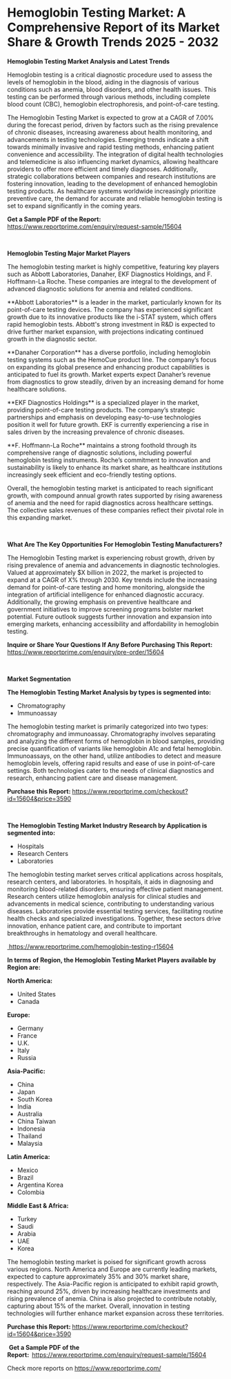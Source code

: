 <p><h1>Hemoglobin Testing Market: A Comprehensive Report of its Market Share & Growth Trends 2025 - 2032</h1></p><p><strong>Hemoglobin Testing Market Analysis and Latest Trends</strong></p>
<p><p>Hemoglobin testing is a critical diagnostic procedure used to assess the levels of hemoglobin in the blood, aiding in the diagnosis of various conditions such as anemia, blood disorders, and other health issues. This testing can be performed through various methods, including complete blood count (CBC), hemoglobin electrophoresis, and point-of-care testing.</p><p>The Hemoglobin Testing Market is expected to grow at a CAGR of 7.00% during the forecast period, driven by factors such as the rising prevalence of chronic diseases, increasing awareness about health monitoring, and advancements in testing technologies. Emerging trends indicate a shift towards minimally invasive and rapid testing methods, enhancing patient convenience and accessibility. The integration of digital health technologies and telemedicine is also influencing market dynamics, allowing healthcare providers to offer more efficient and timely diagnoses. Additionally, strategic collaborations between companies and research institutions are fostering innovation, leading to the development of enhanced hemoglobin testing products. As healthcare systems worldwide increasingly prioritize preventive care, the demand for accurate and reliable hemoglobin testing is set to expand significantly in the coming years.</p></p>
<p><strong>Get a Sample PDF of the Report:&nbsp;</strong> <a href="https://www.reportprime.com/enquiry/request-sample/15604?utm_campaign=2893&utm_medium=2&utm_source=Github&utm_content=ia&utm_term=20032025&utm_id=hemoglobin-testing">https://www.reportprime.com/enquiry/request-sample/15604</a></p>
<p>&nbsp;</p>
<p><strong>Hemoglobin Testing Major Market Players</strong></p>
<p><p>The hemoglobin testing market is highly competitive, featuring key players such as Abbott Laboratories, Danaher, EKF Diagnostics Holdings, and F. Hoffmann-La Roche. These companies are integral to the development of advanced diagnostic solutions for anemia and related conditions.</p><p>**Abbott Laboratories** is a leader in the market, particularly known for its point-of-care testing devices. The company has experienced significant growth due to its innovative products like the i-STAT system, which offers rapid hemoglobin tests. Abbott's strong investment in R&D is expected to drive further market expansion, with projections indicating continued growth in the diagnostic sector.</p><p>**Danaher Corporation** has a diverse portfolio, including hemoglobin testing systems such as the HemoCue product line. The company’s focus on expanding its global presence and enhancing product capabilities is anticipated to fuel its growth. Market experts expect Danaher’s revenue from diagnostics to grow steadily, driven by an increasing demand for home healthcare solutions.</p><p>**EKF Diagnostics Holdings** is a specialized player in the market, providing point-of-care testing products. The company’s strategic partnerships and emphasis on developing easy-to-use technologies position it well for future growth. EKF is currently experiencing a rise in sales driven by the increasing prevalence of chronic diseases.</p><p>**F. Hoffmann-La Roche** maintains a strong foothold through its comprehensive range of diagnostic solutions, including powerful hemoglobin testing instruments. Roche’s commitment to innovation and sustainability is likely to enhance its market share, as healthcare institutions increasingly seek efficient and eco-friendly testing options.</p><p>Overall, the hemoglobin testing market is anticipated to reach significant growth, with compound annual growth rates supported by rising awareness of anemia and the need for rapid diagnostics across healthcare settings. The collective sales revenues of these companies reflect their pivotal role in this expanding market.</p></p>
<p>&nbsp;</p>
<p><strong>What Are The Key Opportunities For Hemoglobin Testing Manufacturers?</strong></p>
<p><p>The Hemoglobin Testing market is experiencing robust growth, driven by rising prevalence of anemia and advancements in diagnostic technologies. Valued at approximately $X billion in 2022, the market is projected to expand at a CAGR of X% through 2030. Key trends include the increasing demand for point-of-care testing and home monitoring, alongside the integration of artificial intelligence for enhanced diagnostic accuracy. Additionally, the growing emphasis on preventive healthcare and government initiatives to improve screening programs bolster market potential. Future outlook suggests further innovation and expansion into emerging markets, enhancing accessibility and affordability in hemoglobin testing.</p></p>
<p><strong>Inquire or Share Your Questions If Any Before Purchasing This Report:</strong> <a href="https://www.reportprime.com/enquiry/pre-order/15604?utm_campaign=2893&utm_medium=2&utm_source=Github&utm_content=ia&utm_term=20032025&utm_id=hemoglobin-testing">https://www.reportprime.com/enquiry/pre-order/15604</a></p>
<p>&nbsp;</p>
<p><strong>Market Segmentation</strong></p>
<p><strong>The Hemoglobin Testing Market Analysis by types is segmented into:</strong></p>
<p><ul><li>Chromatography</li><li>Immunoassay</li></ul></p>
<p><p>The hemoglobin testing market is primarily categorized into two types: chromatography and immunoassay. Chromatography involves separating and analyzing the different forms of hemoglobin in blood samples, providing precise quantification of variants like hemoglobin A1c and fetal hemoglobin. Immunoassays, on the other hand, utilize antibodies to detect and measure hemoglobin levels, offering rapid results and ease of use in point-of-care settings. Both technologies cater to the needs of clinical diagnostics and research, enhancing patient care and disease management.</p></p>
<p><strong>Purchase this Report:&nbsp;</strong><a href="https://www.reportprime.com/checkout?id=15604&price=3590&utm_campaign=2893&utm_medium=2&utm_source=Github&utm_content=ia&utm_term=20032025&utm_id=hemoglobin-testing">https://www.reportprime.com/checkout?id=15604&price=3590</a></p>
<p>&nbsp;</p>
<p><strong>The Hemoglobin Testing Market Industry Research by Application is segmented into:</strong></p>
<p><ul><li>Hospitals</li><li>Research Centers</li><li>Laboratories</li></ul></p>
<p><p>The hemoglobin testing market serves critical applications across hospitals, research centers, and laboratories. In hospitals, it aids in diagnosing and monitoring blood-related disorders, ensuring effective patient management. Research centers utilize hemoglobin analysis for clinical studies and advancements in medical science, contributing to understanding various diseases. Laboratories provide essential testing services, facilitating routine health checks and specialized investigations. Together, these sectors drive innovation, enhance patient care, and contribute to important breakthroughs in hematology and overall healthcare.</p></p>
<p><a href="https://www.reportprime.com/hemoglobin-testing-r15604?utm_campaign=2893&utm_medium=2&utm_source=Github&utm_content=ia&utm_term=20032025&utm_id=hemoglobin-testing">&nbsp;https://www.reportprime.com/hemoglobin-testing-r15604</a></p>
<p><strong>In terms of Region, the Hemoglobin Testing Market Players available by Region are:</strong></p>
<p>
    <p> <strong> North America: </strong>
        <ul>
            <li>United States</li>
            <li>Canada</li>
        </ul>
        </p> 
    <p> <strong> Europe: </strong>
        <ul>
            <li>Germany</li>
            <li>France</li>
            <li>U.K.</li>
            <li>Italy</li>
            <li>Russia</li>
        </ul>
        </p> 
    <p> <strong> Asia-Pacific: </strong>
        <ul>
            <li>China</li>
            <li>Japan</li>
            <li>South Korea</li>
            <li>India</li>
            <li>Australia</li>
            <li>China Taiwan</li>
            <li>Indonesia</li>
            <li>Thailand</li>
            <li>Malaysia</li>
        </ul>
        </p> 
    <p> <strong> Latin America: </strong>
        <ul>
            <li>Mexico</li>
            <li>Brazil</li>
            <li>Argentina Korea</li>
            <li>Colombia</li>
        </ul>
        </p> 
    <p> <strong> Middle East & Africa: </strong>
        <ul>
            <li>Turkey</li>
            <li>Saudi</li>
            <li>Arabia</li>
            <li>UAE</li>
            <li>Korea</li>
        </ul>
    </p>
    </p>
<p><p>The hemoglobin testing market is poised for significant growth across various regions. North America and Europe are currently leading markets, expected to capture approximately 35% and 30% market share, respectively. The Asia-Pacific region is anticipated to exhibit rapid growth, reaching around 25%, driven by increasing healthcare investments and rising prevalence of anemia. China is also projected to contribute notably, capturing about 15% of the market. Overall, innovation in testing technologies will further enhance market expansion across these territories.</p></p>
<p><strong>Purchase this Report: </strong><a href="https://www.reportprime.com/checkout?id=15604&price=3590&utm_campaign=2893&utm_medium=2&utm_source=Github&utm_content=ia&utm_term=20032025&utm_id=hemoglobin-testing">https://www.reportprime.com/checkout?id=15604&price=3590</a></p>
<p>&nbsp;<strong>Get a Sample PDF of the Report:&nbsp;&nbsp;</strong><a href="https://www.reportprime.com/enquiry/request-sample/15604?utm_campaign=2893&utm_medium=2&utm_source=Github&utm_content=ia&utm_term=20032025&utm_id=hemoglobin-testing">https://www.reportprime.com/enquiry/request-sample/15604</a></p>
<p><strong></strong></p>
<p>Check more reports on <a href="https://www.reportprime.com/?utm_campaign=2893&utm_medium=2&utm_source=Github&utm_content=ia&utm_term=20032025&utm_id=hemoglobin-testing">https://www.reportprime.com/</a></p>